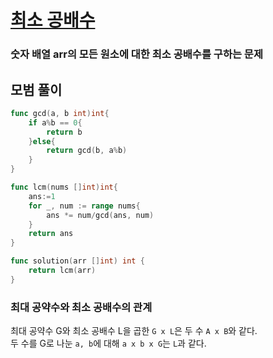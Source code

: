 # [최소 공배수](https://school.programmers.co.kr/learn/courses/30/lessons/12953)

### 숫자 배열 arr의 모든 원소에 대한 최소 공배수를 구하는 문제

## 모범 풀이
```go
func gcd(a, b int)int{
    if a%b == 0{
        return b
    }else{
        return gcd(b, a%b)
    }
}

func lcm(nums []int)int{
    ans:=1
    for _, num := range nums{
        ans *= num/gcd(ans, num)
    }
    return ans
}

func solution(arr []int) int {
    return lcm(arr)
}
```

### 최대 공약수와 최소 공배수의 관계
최대 공약수 G와 최소 공배수 L을 곱한 `G x L`은 두 수 `A x B`와 같다.   
두 수를 G로 나눈 `a, b`에 대해 `a x b x G`는 `L`과 같다.